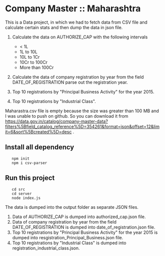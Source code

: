 # **Company Master :: Maharashtra**

This is a Data project, in which we had to fetch data from CSV file and calculate certain stats and then dump the data in json file.
   1. Calculate the data on AUTHORIZE_CAP with the following intervals
      * < 1L
      * 1L to 10L
      * 10L to 1Cr
      * 10Cr to 100Cr
      * More than 100Cr
  
   2. Calculate the data of company registration by year from the field DATE_OF_REGISTRATION parse out the registration year.
   3. Top 10 registrations by "Principal Business Activity" for the year 2015.
   4. Top 10 registrations by "Industrial Class".

Maharastra.csv file is empty because the size was greater than 100 MB and I was unable to push on github. So you can download it from https://data.gov.in/catalog/company-master-data?filters%5Bfield_catalog_reference%5D=354261&format=json&offset=12&limit=6&sort%5Bcreated%5D=desc .

## Install all dependency

       npm init 
       npm i csv-parser

## Run this project

       cd src
       cd server
       node index.js

The data is dumped into the output folder as separate JSON files.
1. Data of AUTHORIZE_CAP is dumped into authorized_cap.json file.
2. Data of company registration by year from the field DATE_OF_REGISTRATION is dumped into date_of_registration.json file.
3. Top 10 registrations by "Principal Business Activity" for the year 2015 is dumped into resgistration_Principal_Business.json file.
4. Top 10 registrations by "Industrial Class" is dumped into registration_industrial_class.json.